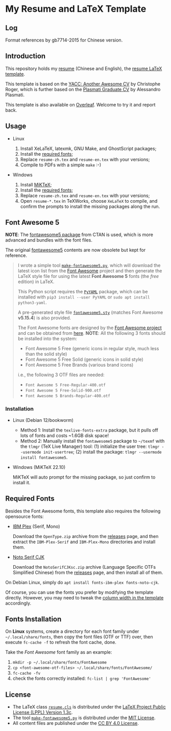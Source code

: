 My Resume and LaTeX Template
============================
Log
------
Format references by gb7714-2015 for Chinese version.

Introduction
------------
This repository holds my [resume](resume-zh+en.pdf) (Chinese and English),
the [resume LaTeX template](resume.cls).

This template is based on the
[YACC: Another Awesome CV](https://github.com/darwiin/yaac-another-awesome-cv)
by Christophe Roger, which is further based on the
[Plasmati Graduate CV](https://www.latextemplates.com/template/plasmati-graduate-cv)
by Alessandro Plasmati.

This template is also available on
[Overleaf](https://www.overleaf.com/latex/templates/simple-resume-template-for-new-graduate-ying-jie-sheng-jian-li-mo-ban/hxrntvmmvnqt).
Welcome to try it and report back.

Usage
-----
* Linux

  1. Install XeLaTeX, latexmk, GNU Make, and GhostScript packages;
  2. Install the [required fonts](#required-fonts);
  3. Replace `resume-zh.tex` and `resume-en.tex` with your versions;
  4. Compile to PDFs with a simple `make` :-)

* Windows

  1. Install [MiKTeX](https://miktex.org/);
  2. Install the [required fonts](#required-fonts);
  3. Replace `resume-zh.tex` and `resume-en.tex` with your versions;
  4. Open `resume-*.tex` in TeXWorks, choose `XeLaTeX` to compile,
     and confirm the prompts to install the missing packages along
     the run.

Font Awesome 5
--------------
**NOTE**:
The [fontawesome5 package](https://www.ctan.org/pkg/fontawesome5) from CTAN
is used, which is more advanced and bundles with the font files.

The original [fontawesome5](fontawesome5/) contents are now obsolete but kept
for reference.

<blockquote>

I wrote a simple tool [`make-fontawesome5.py`](fontawesome5/make-fontawesome5.py),
which will download the latest icon list from the
[Font Awesome](https://github.com/FortAwesome/Font-Awesome) project
and then generate the LaTeX style file for using the latest
**Font Awesome 5** fonts (the *free* edition) in LaTeX.

This Python script requires the [`PyYAML`](https://github.com/yaml/pyyaml)
package, which can be installed with `pip3 install --user PyYAML`
or `sudo apt install python3-yaml`.

A pre-generated style file [`fontawesome5.sty`](fontawesome5/fontawesome5.sty)
(matches Font Awesome **v5.15.4**) is also provided.

The Font Awesome fonts are designed by the
[Font Awesome project](https://fontawesome.com/)
and can be obtained from [here](https://fontawesome.com/v5/download).
**NOTE**:
All the following 3 fonts should be installed into the system:
* Font Awesome 5 Free
  (generic icons in regular style, much less than the solid style)
* Font Awesome 5 Free Solid
  (generic icons in solid style)
* Font Awesome 5 Free Brands
  (various brand icons)

i.e., the following 3 OTF files are needed:
* `Font Awesome 5 Free-Regular-400.otf`
* `Font Awesome 5 Free-Solid-900.otf`
* `Font Awesome 5 Brands-Regular-400.otf`

</blockquote>

### Installation

* Linux (Debian 12/bookworm)

  - Method 1: Install the `texlive-fonts-extra` package, but it pulls off
    lots of fonts and costs ~1.6GB disk space!
  - Method 2: Manually install the `fontawesome5` package to `~/texmf`
    with the `tlmgr` (TeX Live Manager) tool:
    (1) initialize the user tree: `tlmgr --usermode init-usertree`;
    (2) install the package: `tlmgr --usermode install fontawesome5`.

* Windows (MiKTeX 22.10)

  MiKTeX will auto prompt for the missing package, so just confirm to
  install it.

Required Fonts
--------------
Besides the Font Awesome fonts, this template also requires the following
opensource fonts:

* [IBM Plex](https://github.com/IBM/plex) (Serif, Mono)

  Download the `OpenType.zip` archive from the
  [releases](https://github.com/IBM/plex/releases) page,
  and then extract the `IBM-Plex-Serif` and `IBM-Plex-Mono` directories
  and install them.

* [Noto Serif CJK](https://github.com/notofonts/noto-cjk)

  Download the `NotoSerifCJKsc.zip` archive
  (Language Specific OTFs Simplified Chinese) from the
  [releases](https://github.com/notofonts/noto-cjk/releases) page,
  and then install all of them.

On Debian Linux, simply do `apt install fonts-ibm-plex fonts-noto-cjk`.

Of course, you can use the fonts you prefer by modifying the template directly.
However, you may need to tweak the
[column width in the template](resume.cls#L158)
accordingly.

Fonts Installation
------------------
On **Linux** systems, create a directory for each font family under
`~/.local/share/fonts`, then copy the font files (OTF or TTF) over,
then execute `fc-cache -f` to refresh the font cache, done.

Take the *Font Awesome* font family as an example:

1. `mkdir -p ~/.local/share/fonts/FontAwesome`
2. `cp <font-awesome-otf-files> ~/.local/share/fonts/FontAwesome/`
3. `fc-cache -fv`
4. check the fonts correctly installed: `fc-list | grep 'FontAwesome'`

License
-------
* The LaTeX class [`resume.cls`](resume.cls) is distributed under the
  [LaTeX Project Public License (LPPL) Version 1.3c](https://www.latex-project.org/lppl.txt).
* The tool [`make-fontawesome5.py`](fontawesome5/make-fontawesome5.py)
  is distributed under the
  [MIT License](https://opensource.org/licenses/MIT).
* All content files are published under the
  [CC BY 4.0 License](https://creativecommons.org/licenses/by/4.0/).
